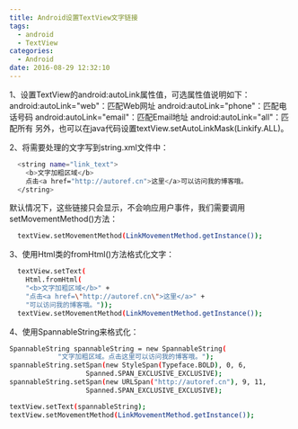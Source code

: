 ```yaml
---
title: Android设置TextView文字链接
tags:
  - android
  - TextView
categories:
  - Android
date: 2016-08-29 12:32:10
---
```


1、设置TextView的android:autoLink属性值，可选属性值说明如下：
android:autoLink="web"：匹配Web网址
android:autoLink="phone"：匹配电话号码
android:autoLink="email"：匹配Email地址
android:autoLink="all"：匹配所有
另外，也可以在java代码设置textView.setAutoLinkMask(Linkify.ALL)。

2、将需要处理的文字写到string.xml文件中：
``` bash
  <string name="link_text">
    <b>文字加粗区域</b>
    点击<a href="http://autoref.cn">这里</a>可以访问我的博客哦。
  </string>
```
默认情况下，这些链接只会显示，不会响应用户事件，我们需要调用setMovementMethod()方法：
``` bash
  textView.setMovementMethod(LinkMovementMethod.getInstance());
```

3、使用Html类的fromHtml()方法格式化文字：
``` bash
  textView.setText(
    Html.fromHtml(
    "<b>文字加粗区域</b>" +
    "点击<a href=\"http://autoref.cn\">这里</a>" +
    "可以访问我的博客哦。"));
  textView.setMovementMethod(LinkMovementMethod.getInstance());
```

4、使用SpannableString来格式化：
``` bash
SpannableString spannableString = new SpannableString(
            "文字加粗区域。点击这里可以访问我的博客哦。");
spannableString.setSpan(new StyleSpan(Typeface.BOLD), 0, 6,
                   Spanned.SPAN_EXCLUSIVE_EXCLUSIVE);
spannableString.setSpan(new URLSpan("http://autoref.cn"), 9, 11,
                   Spanned.SPAN_EXCLUSIVE_EXCLUSIVE);

textView.setText(spannableString);
textView.setMovementMethod(LinkMovementMethod.getInstance());
```
